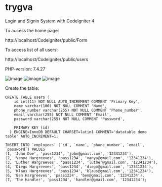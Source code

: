# trygva
Login and Signin System with CodeIgniter 4

To access the home page:

http://localhost/CodeIgniter/public/Form

To access list of all users:

http://localhost/CodeIgniter/public/users

PHP-version: 7.4.27

![image](https://user-images.githubusercontent.com/43953894/147985281-27018e62-fef6-4842-a6b5-bedfe82a0a78.png)
![image](https://user-images.githubusercontent.com/43953894/147985366-73b642b2-926e-4d57-9719-ca4a35087bbb.png)
![image](https://user-images.githubusercontent.com/43953894/147985386-5b4ea5ac-0352-476e-94c9-92bbcf2a9e15.png)


Create the table:
```
CREATE TABLE users (
    id int(11) NOT NULL AUTO_INCREMENT COMMENT 'Primary Key',
    name varchar(100) NOT NULL COMMENT 'Name',
    phone_number varchar(255) NOT NULL COMMENT 'Phone_number',
    email varchar(255) NOT NULL COMMENT 'Email',
    password varchar(255) NOT NULL COMMENT 'Password',
    
    PRIMARY KEY (id)
  ) ENGINE=InnoDB DEFAULT CHARSET=latin1 COMMENT='datatable demo table' AUTO_INCREMENT=1;
  
INSERT INTO `employees` (`id`, `name`, `phone_number`, `email`, `password`) VALUES
(1, 'John Doe', 'pass1234', 'john@gmail.com', '12341234'),
(2, 'Vanya Hargreeves', 'pass1234', 'vanya@gmail.com', '12341234'),
(3, 'Luther Hargreeves', 'pass1234', 'luther@gmail.com', '12341234'),
(4, 'Diego Hargreeves', 'pass1234', 'diego@gmail.com', '12341234'),
(5, 'Klaus Hargreeves', 'pass1234', 'klaus@gmail.com', '12341234'),
(6, 'Ben Hargreeves', 'pass1234', 'ben@gmail.com', '12341234'),
(7, 'The Handler', 'pass1234', 'handler@gmail.com', '12341234');
```
